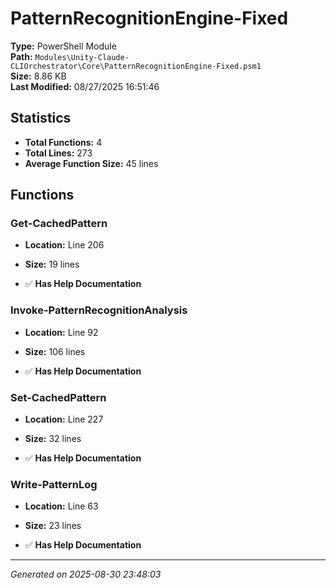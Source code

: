 # PatternRecognitionEngine-Fixed

**Type:** PowerShell Module  
**Path:** `Modules\Unity-Claude-CLIOrchestrator\Core\PatternRecognitionEngine-Fixed.psm1`  
**Size:** 8.86 KB  
**Last Modified:** 08/27/2025 16:51:46  

## Statistics

- **Total Functions:** 4
- **Total Lines:** 273
- **Average Function Size:** 45 lines

## Functions


### Get-CachedPattern

- **Location:** Line 206
- **Size:** 19 lines

- ✅ **Has Help Documentation** 
### Invoke-PatternRecognitionAnalysis

- **Location:** Line 92
- **Size:** 106 lines

- ✅ **Has Help Documentation** 
### Set-CachedPattern

- **Location:** Line 227
- **Size:** 32 lines

- ✅ **Has Help Documentation** 
### Write-PatternLog

- **Location:** Line 63
- **Size:** 23 lines

- ✅ **Has Help Documentation**

---
*Generated on 2025-08-30 23:48:03*
